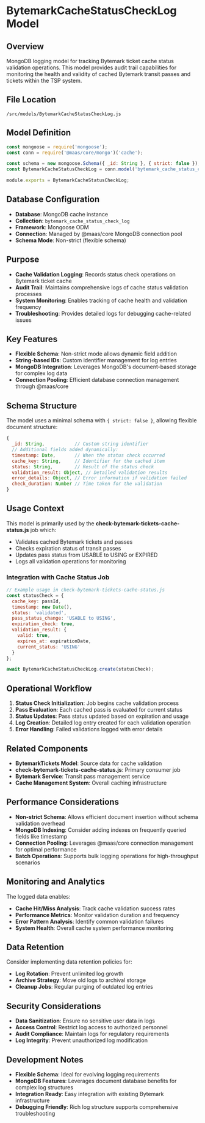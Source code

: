 # BytemarkCacheStatusCheckLog Model

## Overview
MongoDB logging model for tracking Bytemark ticket cache status validation operations. This model provides audit trail capabilities for monitoring the health and validity of cached Bytemark transit passes and tickets within the TSP system.

## File Location
`/src/models/BytemarkCacheStatusCheckLog.js`

## Model Definition
```javascript
const mongoose = require('mongoose');
const conn = require('@maas/core/mongo')('cache');

const schema = new mongoose.Schema({ _id: String }, { strict: false });
const BytemarkCacheStatusCheckLog = conn.model('bytemark_cache_status_check_log', schema);

module.exports = BytemarkCacheStatusCheckLog;
```

## Database Configuration
- **Database**: MongoDB cache instance
- **Collection**: `bytemark_cache_status_check_log`
- **Framework**: Mongoose ODM
- **Connection**: Managed by @maas/core MongoDB connection pool
- **Schema Mode**: Non-strict (flexible schema)

## Purpose
- **Cache Validation Logging**: Records status check operations on Bytemark ticket cache
- **Audit Trail**: Maintains comprehensive logs of cache status validation processes
- **System Monitoring**: Enables tracking of cache health and validation frequency
- **Troubleshooting**: Provides detailed logs for debugging cache-related issues

## Key Features
- **Flexible Schema**: Non-strict mode allows dynamic field addition
- **String-based IDs**: Custom identifier management for log entries
- **MongoDB Integration**: Leverages MongoDB's document-based storage for complex log data
- **Connection Pooling**: Efficient database connection management through @maas/core

## Schema Structure
The model uses a minimal schema with `{ strict: false }`, allowing flexible document structure:

```javascript
{
  _id: String,           // Custom string identifier
  // Additional fields added dynamically:
  timestamp: Date,       // When the status check occurred
  cache_key: String,     // Identifier for the cached item
  status: String,        // Result of the status check
  validation_result: Object, // Detailed validation results
  error_details: Object, // Error information if validation failed
  check_duration: Number // Time taken for the validation
}
```

## Usage Context
This model is primarily used by the **check-bytemark-tickets-cache-status.js** job which:
- Validates cached Bytemark tickets and passes
- Checks expiration status of transit passes
- Updates pass status from USABLE to USING or EXPIRED
- Logs all validation operations for monitoring

### Integration with Cache Status Job
```javascript
// Example usage in check-bytemark-tickets-cache-status.js
const statusCheck = {
  cache_key: passId,
  timestamp: new Date(),
  status: 'validated',
  pass_status_change: 'USABLE to USING',
  expiration_check: true,
  validation_result: {
    valid: true,
    expires_at: expirationDate,
    current_status: 'USING'
  }
};

await BytemarkCacheStatusCheckLog.create(statusCheck);
```

## Operational Workflow
1. **Status Check Initialization**: Job begins cache validation process
2. **Pass Evaluation**: Each cached pass is evaluated for current status
3. **Status Updates**: Pass status updated based on expiration and usage
4. **Log Creation**: Detailed log entry created for each validation operation
5. **Error Handling**: Failed validations logged with error details

## Related Components
- **BytemarkTickets Model**: Source data for cache validation
- **check-bytemark-tickets-cache-status.js**: Primary consumer job
- **Bytemark Service**: Transit pass management service
- **Cache Management System**: Overall caching infrastructure

## Performance Considerations
- **Non-strict Schema**: Allows efficient document insertion without schema validation overhead
- **MongoDB Indexing**: Consider adding indexes on frequently queried fields like timestamp
- **Connection Pooling**: Leverages @maas/core connection management for optimal performance
- **Batch Operations**: Supports bulk logging operations for high-throughput scenarios

## Monitoring and Analytics
The logged data enables:
- **Cache Hit/Miss Analysis**: Track cache validation success rates
- **Performance Metrics**: Monitor validation duration and frequency
- **Error Pattern Analysis**: Identify common validation failures
- **System Health**: Overall cache system performance monitoring

## Data Retention
Consider implementing data retention policies for:
- **Log Rotation**: Prevent unlimited log growth
- **Archive Strategy**: Move old logs to archival storage
- **Cleanup Jobs**: Regular purging of outdated log entries

## Security Considerations
- **Data Sanitization**: Ensure no sensitive user data in logs
- **Access Control**: Restrict log access to authorized personnel
- **Audit Compliance**: Maintain logs for regulatory requirements
- **Log Integrity**: Prevent unauthorized log modification

## Development Notes
- **Flexible Schema**: Ideal for evolving logging requirements
- **MongoDB Features**: Leverages document database benefits for complex log structures
- **Integration Ready**: Easy integration with existing Bytemark infrastructure
- **Debugging Friendly**: Rich log structure supports comprehensive troubleshooting